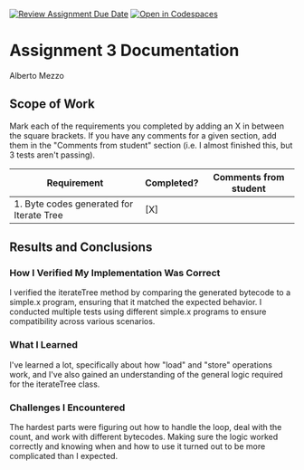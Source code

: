 [![Review Assignment Due Date](https://classroom.github.com/assets/deadline-readme-button-24ddc0f5d75046c5622901739e7c5dd533143b0c8e959d652212380cedb1ea36.svg)](https://classroom.github.com/a/0YJpGsxI)
[![Open in Codespaces](https://classroom.github.com/assets/launch-codespace-7f7980b617ed060a017424585567c406b6ee15c891e84e1186181d67ecf80aa0.svg)](https://classroom.github.com/open-in-codespaces?assignment_repo_id=12885854)
# Assignment 3 Documentation

Alberto Mezzo

## Scope of Work

Mark each of the requirements you completed by adding an X in between the square brackets. If you have any comments for a given section, add them in the "Comments from student" section (i.e. I almost finished this, but 3 tests aren't passing).

| Requirement                              | Completed? | Comments from student |
| ---------------------------------------- | ---------- | --------------------- |
| 1. Byte codes generated for Iterate Tree | [X]        |                       |

## Results and Conclusions

### How I Verified My Implementation Was Correct

I verified the iterateTree method by comparing the generated bytecode to a simple.x program, ensuring that it matched the expected behavior. I conducted multiple tests using different simple.x programs to ensure compatibility across various scenarios.

### What I Learned

I've learned a lot, specifically about how "load" and "store" operations work, and I've also gained an understanding of the general logic required for the iterateTree class.

### Challenges I Encountered

The hardest parts were figuring out how to handle the loop, deal with the count, and work with different bytecodes. Making sure the logic worked correctly and knowing when and how to use it turned out to be more complicated than I expected.
